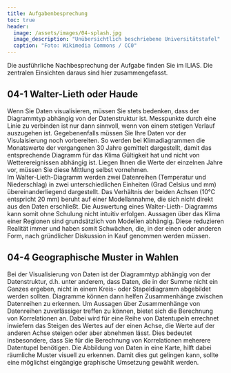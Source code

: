 ```yaml
---
title: Aufgabenbesprechung
toc: true
header:
  image: /assets/images/04-splash.jpg
  image_description: "Unübersichtlich beschriebene Universitätstafel"
  caption: "Foto: Wikimedia Commons / CC0"
---
```


Die ausführliche Nachbesprechung der Aufgabe finden Sie im ILIAS. Die zentralen Einsichten daraus sind hier zusammengefasst.

## 04-1 Walter-Lieth oder Haude

Wenn Sie Daten visualisieren, müssen Sie stets bedenken, dass der Diagrammtyp abhängig von der Datenstruktur ist. Messpunkte durch eine Linie zu verbinden ist nur dann sinnvoll, wenn von einem stetigen Verlauf auszugehen ist. 
Gegebenenfalls müssen Sie Ihre Daten vor der Visulaisierung noch vorbereiten. So werden bei Klimadiagrammen die Monatswerte der vergangenen 30 Jahre gemittelt dargestellt, damit das entsprechende Diagramm für das Klima Gültigkeit hat und nicht von Wetterereignissen abhängig ist. Liegen Ihnen die Werte der einzelnen Jahre vor, müssen Sie diese Mittlung selbst vornehmen.    
Im Walter-Lieth-Diagramm werden zwei Datenreihen (Temperatur und Niederschlag) in zwei unterschiedlichen Einheiten (Grad Celsius und mm) übereinanderliegend dargestellt. Das Verhältnis der beiden Achsen (10°C entspricht 20 mm) beruht auf einer Modellannahme, die sich nicht direkt aus den Daten erschließt. Die Auswertung eines Walter-Lieth- Diagramms kann somit ohne Schulung nicht intuitiv erfolgen. 
Aussagen über das Klima einer Regionen sind grundsätzlich von Modellen abhängig. Diese reduzieren Realität immer und haben somit Schwächen, die, in der einen oder anderen Form, nach gründlicher Diskussion in Kauf genommen werden müssen.


## 04-4 Geographische Muster in Wahlen

Bei der Visualisierung von Daten ist der Diagrammtyp abhängig von der Datenstruktur, d.h. unter anderem, dass Daten, die in der Summe nicht ein Ganzes ergeben, nicht in einem Kreis- oder Stapeldiagramm abgebildet werden sollten. Diagramme können dann helfen Zusammenhänge zwischen Datenreihen zu erkennen. Um Aussagen über Zusammenhänge von Datenreihen zuverlässiger treffen zu können, bietet sich die Berechnung von Korrelationen an. Dabei wird für eine Reihe von Datentupeln errechnet inwiefern das Steigen des Wertes auf der einen Achse, die Werte auf der anderen Achse steigen oder aber abnehmen lässt. Dies bedeutet insbesondere, dass Sie für die Berechnung von Korrelationen meherere Datentupel benötigen.
Die Abbildung von Daten in eine Karte, hilft dabei räumliche Muster visuell zu erkennen. Damit dies gut gelingen kann, sollte eine möglichst eingängige graphische Umsetzung gewählt werden.

